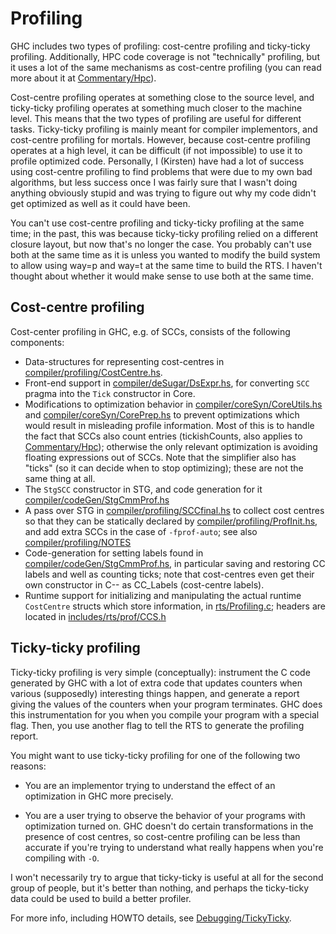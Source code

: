 # Profiling


GHC includes two types of profiling: cost-centre profiling and ticky-ticky profiling. Additionally, HPC code coverage is not "technically" profiling, but it uses a lot of the same mechanisms as cost-centre profiling (you can read more about it at [Commentary/Hpc](commentary/hpc)).


Cost-centre profiling operates at something close to the source level, and ticky-ticky profiling operates at something much closer to the machine level. This means that the two types of profiling are useful for different tasks. Ticky-ticky profiling is mainly meant for compiler implementors, and cost-centre profiling for mortals. However, because cost-centre profiling operates at a high level, it can be difficult (if not impossible) to use it to profile optimized code. Personally, I (Kirsten) have had a lot of success using cost-centre profiling to find problems that were due to my own bad algorithms, but less success once I was fairly sure that I wasn't doing anything obviously stupid and was trying to figure out why my code didn't get optimized as well as it could have been.


You can't use cost-centre profiling and ticky-ticky profiling at the same time; in the past, this was because ticky-ticky profiling relied on a different closure layout, but now that's no longer the case. You probably can't use both at the same time as it is unless you wanted to modify the build system to allow using way=p and way=t at the same time to build the RTS. I haven't thought about whether it would make sense to use both at the same time. 

## Cost-centre profiling


Cost-center profiling in GHC, e.g. of SCCs, consists of the following components:

- Data-structures for representing cost-centres in [compiler/profiling/CostCentre.hs](https://gitlab.haskell.org/ghc/ghc/tree/master/ghc/compiler/profiling/CostCentre.hs).
- Front-end support in [compiler/deSugar/DsExpr.hs](https://gitlab.haskell.org/ghc/ghc/tree/master/ghc/compiler/deSugar/DsExpr.hs), for converting `SCC` pragma into the `Tick` constructor in Core.
- Modifications to optimization behavior in [compiler/coreSyn/CoreUtils.hs](https://gitlab.haskell.org/ghc/ghc/tree/master/ghc/compiler/coreSyn/CoreUtils.hs) and [compiler/coreSyn/CorePrep.hs](https://gitlab.haskell.org/ghc/ghc/blob/master/compiler/coreSyn/CorePrep.hs) to prevent optimizations which would result in misleading profile information. Most of this is to handle the fact that SCCs also count entries (tickishCounts, also applies to [Commentary/Hpc](commentary/hpc)); otherwise the only relevant optimization is avoiding floating expressions out of SCCs. Note that the simplifier also has "ticks" (so it can decide when to stop optimizing); these are not the same thing at all.
- The `StgSCC` constructor in STG, and code generation for it [compiler/codeGen/StgCmmProf.hs](https://gitlab.haskell.org/ghc/ghc/tree/master/ghc/compiler/codeGen/StgCmmProf.hs)
- A pass over STG in [compiler/profiling/SCCfinal.hs](https://gitlab.haskell.org/ghc/ghc/tree/master/ghc/compiler/profiling/SCCfinal.hs) to collect cost centres so that they can be statically declared by [compiler/profiling/ProfInit.hs](https://gitlab.haskell.org/ghc/ghc/blob/master/compiler/profiling/ProfInit.hs), and add extra SCCs in the case of `-fprof-auto`; see also [compiler/profiling/NOTES](https://gitlab.haskell.org/ghc/ghc/blob/master/compiler/profiling/NOTES)
- Code-generation for setting labels found in [compiler/codeGen/StgCmmProf.hs](https://gitlab.haskell.org/ghc/ghc/tree/master/ghc/compiler/codeGen/StgCmmProf.hs), in particular saving and restoring CC labels and well as counting ticks; note that cost-centres even get their own constructor in C-- as CC_Labels (cost-centre labels).
- Runtime support for initializing and manipulating the actual runtime `CostCentre` structs which store information, in [rts/Profiling.c](https://gitlab.haskell.org/ghc/ghc/tree/master/ghc/rts/Profiling.c); headers are located in [includes/rts/prof/CCS.h](https://gitlab.haskell.org/ghc/ghc/blob/master/includes/rts/prof/CCS.h)

## Ticky-ticky profiling


Ticky-ticky profiling is very simple (conceptually): instrument the C code generated by GHC with a lot of extra code that updates counters when various (supposedly) interesting things happen, and generate a report giving the values of the counters when your program terminates. GHC does this instrumentation for you when you compile your program with a special flag. Then, you use another flag to tell the RTS to generate the profiling report. 


You might want to use ticky-ticky profiling for one of the following two reasons: 

- You are an implementor trying to understand the effect of an optimization in GHC more precisely.

- You are a user trying to observe the behavior of your programs with optimization turned on. GHC doesn't do certain transformations in the presence of cost centres, so cost-centre profiling can be less than accurate if you're trying to understand what really happens when you're compiling with `-O`.


I won't necessarily try to argue that ticky-ticky is useful at all for the second group of people, but it's better than nothing, and perhaps the ticky-ticky data could be used to build a better profiler. 


For more info, including HOWTO details, see [Debugging/TickyTicky](debugging/ticky-ticky).
